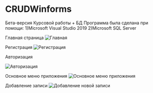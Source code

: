 # CRUDWinforms
Бета-версия Курсовой работы + БД
Программа была сделана при помощи:
1)Microsoft Visual Studio 2019
2)Microsoft SQL Server

Главная страница
![Главная](https://user-images.githubusercontent.com/104216804/227777311-1fa1ad6b-d559-4f61-8791-e4c41308f341.PNG)

Регистрация
![Регистрация](https://user-images.githubusercontent.com/104216804/227777786-5f6db525-596c-4c70-9900-8548ff24b3fd.PNG)


Авторизация

![Авторизация](https://user-images.githubusercontent.com/104216804/227777800-265cdb1b-a538-4825-a631-9e3d508125b3.PNG)

Основное меню приложения
![Основное меню приложения](https://user-images.githubusercontent.com/104216804/227777828-96677ba7-097d-463f-9317-a8f12cc4c99d.PNG)


Добавление записи
![Добавление новой записи](https://user-images.githubusercontent.com/104216804/227777842-7483d5ba-047a-4dd2-9255-a23d45680ebe.PNG)



